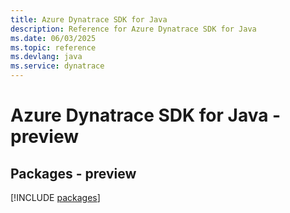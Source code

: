 ```yaml
---
title: Azure Dynatrace SDK for Java
description: Reference for Azure Dynatrace SDK for Java
ms.date: 06/03/2025
ms.topic: reference
ms.devlang: java
ms.service: dynatrace
---
```

# Azure Dynatrace SDK for Java - preview
## Packages - preview
[!INCLUDE [packages](dynatrace-index.md)]